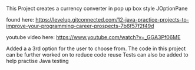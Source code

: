 This Project creates a currency converter in pop up box style JOptionPane

found here:
https://levelup.gitconnected.com/12-java-practice-projects-to-improve-your-programming-career-prospects-7b6f57f2f49d

youtube video here:
https://www.youtube.com/watch?v=_GGA3Pf06ME

Added a a 3rd option for the user to choose from.
The code in this project can be further worked on to reduce code reuse 
Tests can also be added to help practise Java testing